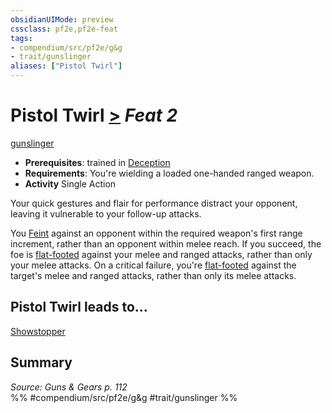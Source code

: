 ```yaml
---
obsidianUIMode: preview
cssclass: pf2e,pf2e-feat
tags:
- compendium/src/pf2e/g&g
- trait/gunslinger
aliases: ["Pistol Twirl"]
---
```

# Pistol Twirl  [>](../../rules/core-rulebook/chapter-9-playing-the-game.md#Actions "Single Action") *Feat 2*  
[gunslinger](../../rules/traits/gunslinger-g-g.md)  

- **Prerequisites**: trained in [Deception](../skills.md#Deception)
- **Requirements**: You're wielding a loaded one-handed ranged weapon.
- **Activity** Single Action

Your quick gestures and flair for performance distract your opponent, leaving it vulnerable to your follow-up attacks.

You [Feint](../../rules/actions/feint.md) against an opponent within the required weapon's first range increment, rather than an opponent within melee reach. If you succeed, the foe is [flat-footed](../../rules/conditions.md#Flat-footed) against your melee and ranged attacks, rather than only your melee attacks. On a critical failure, you're [flat-footed](../../rules/conditions.md#Flat-footed) against the target's melee and ranged attacks, rather than only its melee attacks.

## Pistol Twirl leads to...

[Showstopper](showstopper-g-g.md)

## Summary

*Source: Guns & Gears p. 112*  
%% #compendium/src/pf2e/g&g #trait/gunslinger %%